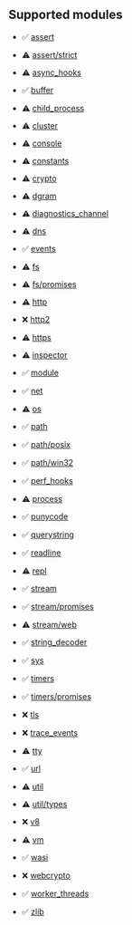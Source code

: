 ## Supported modules

- ✅ [assert](https://nodejs.org/api/assert.html)


- ⚠️ [assert/strict](https://nodejs.org/api/assert.html)


- ⚠️ [async_hooks](https://nodejs.org/api/async_hooks.html)


- ✅ [buffer](https://nodejs.org/api/buffer.html)


- ⚠️ [child_process](https://nodejs.org/api/child_process.html)


- ⚠️ [cluster](https://nodejs.org/api/cluster.html)


- ⚠️ [console](https://nodejs.org/api/console.html)


- ⚠️ [constants](https://nodejs.org/api/constants.html)


- ⚠️ [crypto](https://nodejs.org/api/crypto.html)


- ⚠️ [dgram](https://nodejs.org/api/dgram.html)


- ⚠️ [diagnostics_channel](https://nodejs.org/api/diagnostics_channel.html)


- ⚠️ [dns](https://nodejs.org/api/dns.html)


- ✅ [events](https://nodejs.org/api/events.html)


- ⚠️ [fs](https://nodejs.org/api/fs.html)


- ⚠️ [fs/promises](https://nodejs.org/api/fs.html)


- ⚠️ [http](https://nodejs.org/api/http.html)


- ❌ [http2](https://nodejs.org/api/http2.html)


- ⚠️ [https](https://nodejs.org/api/https.html)


- ⚠️ [inspector](https://nodejs.org/api/inspector.html)


- ✅ [module](https://nodejs.org/api/module.html)


- ✅ [net](https://nodejs.org/api/net.html)


- ⚠️ [os](https://nodejs.org/api/os.html)


- ✅ [path](https://nodejs.org/api/path.html)


- ✅ [path/posix](https://nodejs.org/api/path.html)


- ✅ [path/win32](https://nodejs.org/api/path.html)


- ✅ [perf_hooks](https://nodejs.org/api/perf_hooks.html)


- ⚠️ [process](https://nodejs.org/api/process.html)


- ✅ [punycode](https://nodejs.org/api/punycode.html)


- ✅ [querystring](https://nodejs.org/api/querystring.html)


- ✅ [readline](https://nodejs.org/api/readline.html)


- ⚠️ [repl](https://nodejs.org/api/repl.html)


- ✅ [stream](https://nodejs.org/api/stream.html)


- ✅ [stream/promises](https://nodejs.org/api/stream.html)


- ⚠️ [stream/web](https://nodejs.org/api/stream.html)


- ✅ [string_decoder](https://nodejs.org/api/string_decoder.html)


- ✅ [sys](https://nodejs.org/api/sys.html)


- ✅ [timers](https://nodejs.org/api/timers.html)


- ✅ [timers/promises](https://nodejs.org/api/timers.html)


- ❌ [tls](https://nodejs.org/api/tls.html)


- ❌ [trace_events](https://nodejs.org/api/trace_events.html)


- ⚠️ [tty](https://nodejs.org/api/tty.html)


- ✅ [url](https://nodejs.org/api/url.html)


- ⚠️ [util](https://nodejs.org/api/util.html)


- ⚠️ [util/types](https://nodejs.org/api/util.html)


- ❌ [v8](https://nodejs.org/api/v8.html)


- ⚠️ [vm](https://nodejs.org/api/vm.html)


- ✅ [wasi](https://nodejs.org/api/wasi.html)


- ❌ [webcrypto](https://nodejs.org/api/webcrypto.html)


- ✅ [worker_threads](https://nodejs.org/api/worker_threads.html)


- ✅ [zlib](https://nodejs.org/api/zlib.html)

